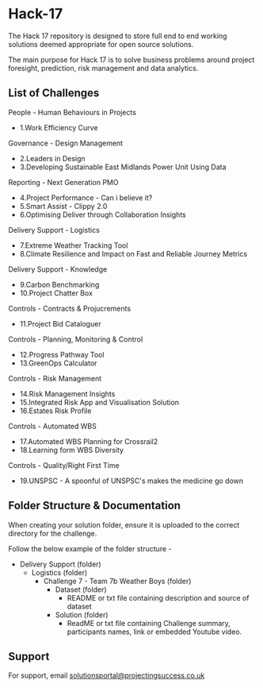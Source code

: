 
# Hack-17

The Hack 17 repository is designed to store full end to end working solutions deemed appropriate for open source solutions.

The main purpose for Hack 17 is to solve business problems around project foresight, prediction, risk management and data analytics.
## List of Challenges

People - Human Behaviours in Projects
- 1.Work Efficiency Curve

Governance - Design Management
- 2.Leaders in Design
- 3.Developing Sustainable East Midlands Power Unit Using Data

Reporting - Next Generation PMO
- 4.Project Performance - Can i believe it?
- 5.Smart Assist - Clippy 2.0
- 6.Optimising Deliver through Collaboration Insights

Delivery Support - Logistics
- 7.Extreme Weather Tracking Tool
- 8.Climate Resilience and Impact on Fast and Reliable Journey Metrics

Delivery Support - Knowledge
- 9.Carbon Benchmarking
- 10.Project Chatter Box

Controls - Contracts & Projucrements
- 11.Project Bid Cataloguer

Controls - Planning, Monitoring & Control
- 12.Progress Pathway Tool
- 13.GreenOps Calculator

Controls - Risk Management
- 14.Risk Management Insights
- 15.Integrated Risk App and Visualisation Solution
- 16.Estates Risk Profile

Controls - Automated WBS
- 17.Automated WBS Planning for Crossrail2
- 18.Learning form WBS Diversity

Controls - Quality/Right First Time
- 19.UNSPSC - A spoonful of UNSPSC's makes the medicine go down

## Folder Structure & Documentation

When creating your solution folder, ensure it is uploaded to the correct directory for the challenge.

Follow the below example of the folder structure - 
- Delivery Support (folder)
    - Logistics (folder)
        - Challenge 7 - Team 7b Weather Boys (folder)
            - Dataset (folder)
                - README or txt file containing description and source of dataset
            - Solution (folder)
                - ReadME or txt file containing Challenge summary, participants names, link or embedded Youtube video.



## Support

For support, email solutionsportal@projectingsuccess.co.uk
